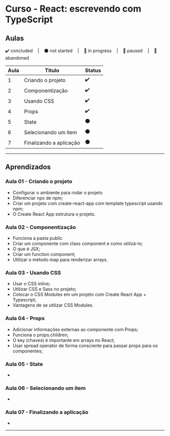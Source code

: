 # Curso - React: escrevendo com TypeScript

## Aulas
<p>
  ✔️ concluded &nbsp;&nbsp;&nbsp;|&nbsp;&nbsp;&nbsp;
  ⚫ not started &nbsp;&nbsp;&nbsp;|&nbsp;&nbsp;&nbsp;
  🔵 in progress &nbsp;&nbsp;&nbsp;|&nbsp;&nbsp;&nbsp;
  🔶 paused &nbsp;&nbsp;&nbsp;|&nbsp;&nbsp;&nbsp;
  🔴 abandoned 
</p>

| Aula | Titulo | Status |
| --- | --- | --- |
| 1 | Criando o projeto | ✔️ |
| 2 | Componentização | ✔️ |
| 3 | Usando CSS | ✔️ |
| 4 | Props | ✔️ |
| 5 | State | ⚫ |
| 6 | Selecionando um item | ⚫ |
| 7 | Finalizando a aplicação | ⚫ |

---

## Aprendizados

### Aula 01 - Criando o projeto
<ul>
  <li>Configurar o ambiente para rodar o projeto</li>
  <li>Diferenciar npx de npm;</li>
  <li>Criar um projeto com create-react-app com template typescript usando npm;</li>
  <li>O Create React App estrutura o projeto.</li>
</ul>

### Aula 02 - Componentização
<ul>
  <li>Funciona a pasta public</li>
  <li>Criar um componente com class component e como utilizá-lo;</li>
  <li>O que é JSX;</li>
  <li>Criar um function component;</li>
  <li>Utilizar o método map para renderizar arrays.</li>
</ul>

### Aula 03 - Usando CSS
<ul>
  <li>Usar o CSS inline;</li>
  <li>Utilizar CSS e Sass no projeto;</li>
  <li>Colocar o CSS Modules em um projeto com Create React App + Typescript;</li>
  <li>Vantagens de se utilizar CSS Modules.</li>
</ul>

### Aula 04 - Props
<ul>
  <li>Adicionar informações externas ao componente com Props;</li>
  <li>Funciona o props.children;</li>
  <li>O key (chaves) é importante em arrays no React;</li>
  <li>Usar spread operator de forma consciente para passar props para os componentes;</li>
</ul>

### Aula 05 - State
<ul>
  <li></li>
</ul>

### Aula 06 - Selecionando um item
<ul>
  <li></li>
</ul>

### Aula 07 - Finalizando a aplicação
<ul>
  <li></li>
</ul>

---

<!-- ## 🎯 Projeto desenvolvido
Este é o screenshot do projeto que foi desenvolvido durante o curso:

<p align="center">
  <img alt="Miniatura da imagem do projeto"src="../../.github/thumbs/preview.jpg">
</p> -->